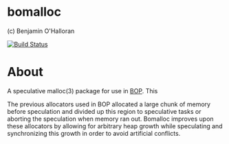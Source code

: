 bomalloc
========

(c) Benjamin O'Halloran

[![Build Status](https://travis-ci.org/benohalloran/bomalloc.svg?branch=master)](https://travis-ci.org/benohalloran/bomalloc)

# About

A speculative malloc(3) package for use in [BOP](https://github.com/bop-langs/cbop).
This

The previous allocators used in BOP allocated a large chunk of memory before
speculation and
divided up this region to speculative tasks or aborting the speculation
when memory ran out.
Bomalloc improves upon these allocators by allowing for arbitrary heap growth while
speculating and synchronizing this growth in order to avoid artificial conflicts.
